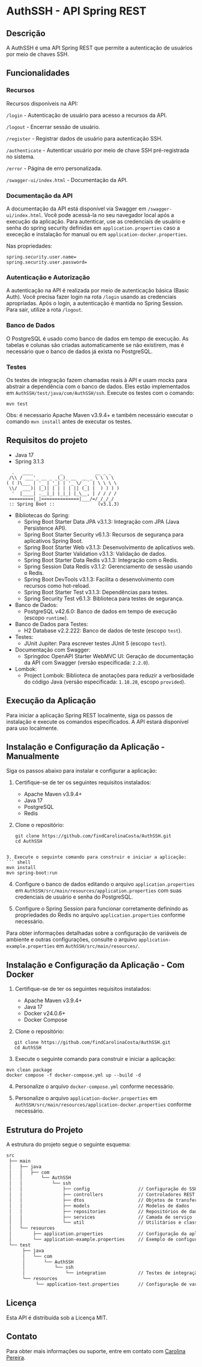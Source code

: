 # AuthSSH - API Spring REST

## Descrição

A AuthSSH é uma API Spring REST que permite a autenticação de usuários por meio de chaves SSH.

## Funcionalidades

### Recursos

Recursos disponíveis na API:

`/login` - Autenticação de usuário para acesso a recursos da API.

`/logout` - Encerrar sessão de usuário.

`/register` - Registrar dados de usuário para autenticação SSH.

`/authenticate` - Autenticar usuário por meio de chave SSH pré-registrada no sistema.

`/error` - Página de erro personalizada.

`/swagger-ui/index.html` - Documentação da API.

### Documentação da API

A documentação da API está disponível via Swagger em `/swagger-ui/index.html`. Você pode acessá-la
no seu navegador local após a execução da aplicação. Para autenticar, use as credenciais de usuário
e senha do spring security definidas em `application.properties` caso a execeção e instalação for
manual ou em `application-docker.properties`.

Nas propriedades:

``` text
spring.security.user.name=
spring.security.user.password=
```

### Autenticação e Autorização

A autenticação na API é realizada por meio de autenticação básica (Basic Auth). Você precisa fazer
login na rota `/login` usando as credenciais apropriadas. Após o login, a autenticação é mantida no
Spring Session. Para sair, utilize a rota `/logout`.

### Banco de Dados

O PostgreSQL é usado como banco de dados em tempo de execução. As tabelas e colunas são criadas
automaticamente se não existirem, mas é necessário que o banco de dados já exista no PostgreSQL.

### Testes

Os testes de integração fazem chamadas reais à API e usam mocks para abstrair a dependência com o
banco de dados. Eles estão implementados em `AuthSSH/test/java/com/AuthSSH/ssh`. Execute os testes
com o comando:

``` shell
mvn test
```

Obs: é necessario Apache Maven v3.9.4+ e também necessário executar o comando `mvn install` antes de
executar os testes.

## Requisitos do projeto

- Java 17
- Spring 3.1.3

``` text
  .   ____          _            __ _ _
 /\\ / ___'_ __ _ _(_)_ __  __ _ \ \ \ \
( ( )\___ | '_ | '_| | '_ \/ _` | \ \ \ \
 \\/  ___)| |_)| | | | | || (_| |  ) ) ) )
  '  |____| .__|_| |_|_| |_\__, | / / / /
 =========|_|==============|___/=/_/_/_/
 :: Spring Boot ::                (v3.1.3)
```

- Bibliotecas do Spring:
    - Spring Boot Starter Data JPA v3.1.3: Integração com JPA (Java Persistence API).
    - Spring Boot Starter Security v6.1.3: Recursos de segurança para aplicativos Spring Boot.
    - Spring Boot Starter Web v3.1.3: Desenvolvimento de aplicativos web.
    - Spring Boot Starter Validation v3.1.3: Validação de dados.
    - Spring Boot Starter Data Redis v3.1.3: Integração com o Redis.
    - Spring Session Data Redis v3.1.2: Gerenciamento de sessão usando o Redis.
    - Spring Boot DevTools v3.1.3: Facilita o desenvolvimento com recursos como hot-reload.
    - Spring Boot Starter Test v3.1.3: Dependências para testes.
    - Spring Security Test v6.1.3: Biblioteca para testes de segurança.
- Banco de Dados:
    - PostgreSQL v42.6.0: Banco de dados em tempo de execução (escopo `runtime`).
- Banco de Dados para Testes:
    - H2 Database v2.2.222: Banco de dados de teste (escopo `test`).
- Testes:
    - JUnit Jupiter: Para escrever testes JUnit 5 (escopo `test`).
- Documentação com Swagger:
    - Springdoc OpenAPI Starter WebMVC UI: Geração de documentação da API com Swagger (versão
      especificada: `2.2.0`).
- Lombok:
    - Project Lombok: Biblioteca de anotações para reduzir a verbosidade do código Java (versão
      especificada: `1.18.28`, escopo `provided`).

## Execução da Aplicação

Para iniciar a aplicação Spring REST localmente, siga os passos de instalação e execute os comandos
especificados. A API estará disponível para uso localmente.

## Instalação e Configuração da Aplicação - Manualmente

Siga os passos abaixo para instalar e configurar a aplicação:

1. Certifique-se de ter os seguintes requisitos instalados:
    - Apache Maven v3.9.4+
    - Java 17
    - PostgreSQL
    - Redis

2. Clone o repositório:
   ```shell
   git clone https://github.com/findCarolinaCosta/AuthSSH.git
   cd AuthSSH

```

3. Execute o seguinte comando para construir e iniciar a aplicação:
``` shell
mvn install 
mvn spring-boot:run
```

4. Configure o banco de dados editando o arquivo `application.properties`
   em `AuthSSH/src/main/resources/application.properties` com suas credenciais de usuário e senha do
   PostgreSQL.

5. Configure o Spring Session para funcionar corretamente definindo as propriedades do Redis no
   arquivo `application.properties` conforme necessário.

Para obter informações detalhadas sobre a configuração de variáveis de ambiente e outras
configurações, consulte o arquivo `application-example.properties` em `AuthSSH/src/main/resources/`.

## Instalação e Configuração da Aplicação - Com Docker

1. Certifique-se de ter os seguintes requisitos instalados:
    - Apache Maven v3.9.4+
    - Java 17
    - Docker v24.0.6+
    - Docker Compose

2. Clone o repositório:

```shell
   git clone https://github.com/findCarolinaCosta/AuthSSH.git
   cd AuthSSH
```

3. Execute o seguinte comando para construir e iniciar a aplicação:

``` shell 
mvn clean package
docker compose -f docker-compose.yml up --build -d
```

4. Personalize o arquivo `docker-compose.yml` conforme necessário.

5. Personalize o arquivo `application-docker.properties`
   em `AuthSSH/src/main/resources/application-docker.properties` conforme necessário.

## Estrutura do Projeto

A estrutura do projeto segue o seguinte esquema:

``` markdown
src
 ├── main
 │   ├── java
 │   │   ├── com
 │   │       └── AuthSSH
 │   │           └── ssh
 │   │               ├── config                  // Configuração do SSH e segurança
 │   │               ├── controllers             // Controladores REST
 │   │               ├── dtos                    // Objetos de transferência de dados(DTOs)
 │   │               ├── models                  // Modelos de dados
 │   │               ├── repositories            // Repositórios de dados
 │   │               ├── services                // Camada de serviço
 │   │               └── util                    // Utilitários e classes auxiliares
 │   └── resources
 │        ├── application.properties             // Configuração da aplicação
 │        └── application-example.properties     // Exemplo de configuração de variáveis 
 └── test
      ├── java
      │   └── com
      │       └── AuthSSH
      │           └── ssh
      │               └── integration            // Testes de integração
      └── resources
           └── application-test.properties       // Configuração de variáveis para testes
```

## Licença

Esta API é distribuída sob a Licença MIT.

## Contato

Para obter mais informações ou suporte, entre em contato
com [Carolina Pereira](www.linkedin.com/in/carolinapereiradev).
